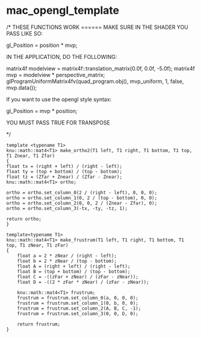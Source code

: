 # mac_opengl_template

/*
 THESE FUNCTIONS WORK ====== MAKE SURE IN THE SHADER YOU PASS LIKE SO:
 
  gl_Position = position * mvp;
 
 IN THE APPLICATION, DO THE FOLLOWING:
 
 matrix4f modelview = matrix4f::translation_matrix(0.0f, 0.0f, -5.0f);
 matrix4f mvp =  modelview * perspective_matrix;
 glProgramUniformMatrix4fv(quad_program.obj(), mvp_uniform, 1, false, mvp.data());
 
 If you want to use the opengl style syntax:
 
 gl_Position = mvp * position;
 
 YOU MUST PASS TRUE FOR TRANSPOSE

 */

    template <typename T1>
    knu::math::mat4<T1> make_ortho2(T1 left, T1 right, T1 bottom, T1 top, T1 Znear, T1 Zfar)
    {
    float tx = (right + left) / (right - left);
    float ty = (top + bottom) / (top - bottom);
    float tz = (Zfar + Znear) / (Zfar - Znear);
    knu::math::mat4<T1> ortho;
    
    ortho = ortho.set_column_0(2 / (right - left), 0, 0, 0);
    ortho = ortho.set_column_1(0, 2 / (top - bottom), 0, 0);
    ortho = ortho.set_column_2(0, 0, 2 / (Znear - Zfar), 0);
    ortho = ortho.set_column_3(-tx, -ty, -tz, 1);
    
    return ortho;
    }

    template<typename T1>
    knu::math::mat4<T1> make_frustrum(T1 left, T1 right, T1 bottom, T1 top, T1 zNear, T1 zFar)
    {
        float a = 2 * zNear / (right - left);
        float b = 2 * zNear / (top - bottom);
        float A = (right + left) / (right - left);
        float B = (top + bottom) / (top - bottom);
        float C = -((zFar + zNear) / (zFar - zNear));
        float D = -((2 * zFar * zNear) / (zFar - zNear));

        knu::math::mat4<T1> frustrum;
        frustrum = frustrum.set_column_0(a, 0, 0, 0);
        frustrum = frustrum.set_column_1(0, b, 0, 0);
        frustrum = frustrum.set_column_2(A, B, C, -1);
        frustrum = frustrum.set_column_3(0, 0, D, 0);

        return frustrum;
    }
